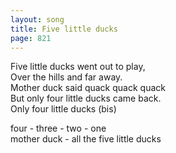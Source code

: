 ```yaml
---
layout: song
title: Five little ducks
page: 821
---
```


Five little ducks went out to play,  
Over the hills and far away.  
Mother duck said quack quack quack  
But only four little ducks came back.  
Only four little ducks (bis)  

four - three - two - one  
mother duck - all the five little ducks  
